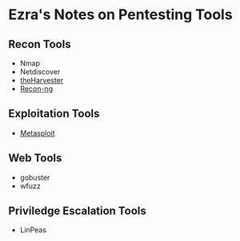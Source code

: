 # Ezra's Notes on Pentesting Tools
## Recon Tools
* Nmap
* Netdiscover
* [theHarvester](./theHarvester.md)
* [Recon-ng](./recon-ng.md)
## Exploitation Tools
* [Metasploit](./metasploit.md)
## Web Tools
* gobuster
* wfuzz
## Priviledge Escalation Tools
* LinPeas
